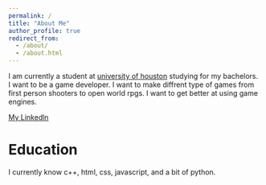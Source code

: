 ```yaml
---
permalink: /
title: "About Me"
author_profile: true
redirect_from: 
  - /about/
  - /about.html
---
```



I am currently a student at [university of houston](cs.uh.edu) studying for my bachelors. I want to be a game developer. I want to make diffrent type of games from first person shooters to open world rpgs. I want to get better at using game engines.

[My Linkedln](https://www.linkedin.com/in/son-nguyen-410505348/)



Education
=========
I currently know c++, html, css, javascript, and a bit of python.
